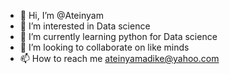 - 👋 Hi, I’m @Ateinyam
- 👀 I’m interested in Data science 
- 🌱 I’m currently learning python for Data science 
- 💞️ I’m looking to collaborate on like minds
- 📫 How to reach me ateinyamadike@yahoo.com

<!---
Ateinyam/Ateinyam is a ✨ special ✨ repository because its `README.md` (this file) appears on your GitHub profile.
You can click the Preview link to take a look at your changes.
--->
